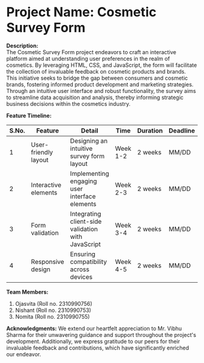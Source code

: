 
# <span style="font-size: larger;">Project Name: Cosmetic Survey Form</span>

**Description:**<br>
The Cosmetic Survey Form project endeavors to craft an interactive platform aimed at understanding user preferences in the realm of cosmetics. By leveraging HTML, CSS, and JavaScript, the form will facilitate the collection of invaluable feedback on cosmetic products and brands. This initiative seeks to bridge the gap between consumers and cosmetic brands, fostering informed product development and marketing strategies. Through an intuitive user interface and robust functionality, the survey aims to streamline data acquisition and analysis, thereby informing strategic business decisions within the cosmetics industry.

**Feature Timeline:**

| S.No. | Feature                 | Detail                                      | Time       | Duration | Deadline | Status   |
|-------|-------------------------|---------------------------------------------|------------|----------|----------|----------|
| 1     | User-friendly layout   | Designing an intuitive survey form layout  | Week 1-2   | 2 weeks  | MM/DD    | In Progress |
| 2     | Interactive elements    | Implementing engaging user interface elements | Week 2-3 | 2 weeks  | MM/DD    | Not Started |
| 3     | Form validation         | Integrating client-side validation with JavaScript | Week 3-4 | 2 weeks  | MM/DD    | Not Started |
| 4     | Responsive design       | Ensuring compatibility across devices     | Week 4-5   | 2 weeks  | MM/DD    | Not Started |

**Team Members:**
1. Ojasvita (Roll no. 2310990756)
2. Nishant (Roll no. 2310990753)
3. Nomita (Roll no. 2310990755)

**Acknowledgments:**
We extend our heartfelt appreciation to Mr. Vibhu Sharma for their unwavering guidance and support throughout the project's development. Additionally, we express gratitude to our peers for their invaluable feedback and contributions, which have significantly enriched our endeavor.